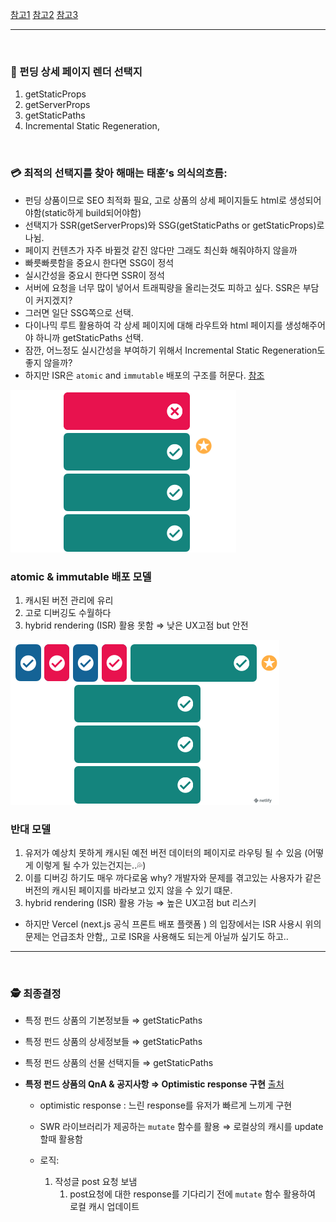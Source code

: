 [참고1](https://www.netlify.com/blog/2021/03/08/incremental-static-regeneration-its-benefits-and-its-flaws/)   [참고2](https://www.youtube.com/watch?v=WPdJaBFquNc&list=PL4cUxeGkcC9g9gP2onazU5-2M-AzA8eBw&index=11)   [참고3](https://www.ibrahima-ndaw.com/blog/data-fetching-in-nextjs-using-useswr/)

------

<br>

### 🏹 펀딩 상세 페이지 렌더 선택지

1. getStaticProps
2. getServerProps
3. getStaticPaths
4. Incremental Static Regeneration,

<br>

### 💳 최적의 선택지를 찾아 해매는 태훈’s 의식의흐름:

- 펀딩 상품이므로 SEO 최적화 필요, 고로 상품의 상세 페이지들도 html로 생성되어야함(static하게 build되어야함)
- 선택지가 SSR(getServerProps)와 SSG(getStaticPaths or getStaticProps)로 나뉨.
- 페이지 컨텐츠가 자주 바뀔것 같진 않다만 그래도 최신화 해줘야하지 않을까
- 빠릇빠릇함을 중요시 한다면 SSG이 정석
- 실시간성을 중요시 한다면 SSR이 정석
- 서버에 요청을 너무 많이 넣어서 트래픽량을 올리는것도 피하고 싶다. SSR은 부담이 커지겠지?
- 그러면 일단 SSG쪽으로 선택.
- 다이나믹 루트 활용하여 각 상세 페이지에 대해 라우트와 html 페이지를 생성해주어야 하니까 getStaticPaths 선택.
- 잠깐, 어느정도 실시간성을 부여하기 위해서 Incremental Static Regeneration도 좋지 않을까?
- 하지만 ISR은 `atomic` and `immutable` 배포의 구조를 허문다.   [참조](https://www.netlify.com/blog/2021/03/08/incremental-static-regeneration-its-benefits-and-its-flaws/)

<img src="nextjs로다양한렌더링.assets/111.png/">

### atomic & immutable 배포 모델

1. 캐시된 버전 관리에 유리
2. 고로 디버깅도 수월하다
3. hybrid rendering (ISR) 활용 못함 ⇒ 낮은 UX고점 but 안전

<img src="nextjs로다양한렌더링.assets/222.png">

###  반대 모델

1. 유저가 예상치 못하게 캐시된 예전 버전 데이터의 페이지로 라우팅 될 수 있음 (어떻게 이렇게 될 수가 있는건지는..💦)
2. 이를 디버깅 하기도 매우 까다로움 why? 개발자와 문제를 겪고있는 사용자가 같은 버전의 캐시된 페이지를 바라보고 있지 않을 수 있기 떄문.
3. hybrid rendering (ISR) 활용 가능 ⇒ 높은 UX고점 but 리스키

- 하지만 Vercel (next.js 공식 프론트 배포 플랫폼 ) 의 입장에서는 ISR 사용시 위의 문제는 언급조차 안함,, 고로 ISR을 사용해도 되는게 아닐까 싶기도 하고..

------

<br>

### 🕵️ 최종결정

- 특정 펀드 상품의 기본정보들  ⇒ getStaticPaths
- 특정 펀드 상품의 상세정보들 ⇒ getStaticPaths
- 특정 펀드 상품의 선물 선택지들 ⇒ getStaticPaths

- **특정 펀드 상품의 QnA & 공지사항 ⇒ Optimistic response 구현**  [출처](https://www.youtube.com/watch?v=b7Uqx7NZpHw)

  - optimistic response : 느린 response를 유저가 빠르게 느끼게 구현

  - SWR 라이브러리가 제공하는 `mutate` 함수를 활용 ⇒ 로컬상의 캐시를 update할때 활용함

  - 로직:
    1. 작성글 post 요청 보냄
       1. post요청에 대한 response를 기다리기 전에 `mutate` 함수 활용하여 로컬 캐시 업데이트
